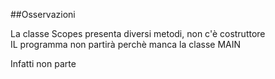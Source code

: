 ##Osservazioni

La classe Scopes presenta diversi metodi, non c'è costruttore  
IL programma non partirà perchè manca la classe MAIN  

Infatti non parte 
